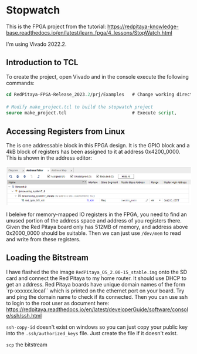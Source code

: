 # Stopwatch

This is the FPGA project from the tutorial:
<https://redpitaya-knowledge-base.readthedocs.io/en/latest/learn_fpga/4_lessons/StopWatch.html>

I'm using Vivado 2022.2.

## Introduction to TCL

To create the project, open Vivado and in the console execute the following commands:

```tcl
cd RedPitaya-FPGA-Release_2023.2/prj/Examples   # Change working directory

# Modify make_project.tcl to build the stopwatch project
source make_project.tcl                         # Execute script, 
```

## Accessing Registers from Linux

The is one addressable block in this FPGA design. It is the GPIO block and a 4kB block of registers has been assigned
to it at address 0x4200_0000. This is shown in the address editor:

![](doc/address-editor.png)

I beleive for memory-mapped IO registers in the FPGA, you need to find an unused portion of the address space and 
address of you registers there. Given the Red Pitaya board only has 512MB of memory, and address above 0x2000_0000
should be suitable. Then we can just use `/dev/mem` to read and write from these registers.

## Loading the Bitstream

I have flashed the the image `RedPitaya_OS_2.00-15_stable.img` onto the SD card and connect the Red Pitaya to my 
home router. It should use DHCP to get an address. Red Pitaya boards have unique domain names of the form 
`rp-xxxxxx.local`` which is printed on the ethernet port on your board. Try and ping the domain name to check if its
connected. Then you can use ssh to login to the root user as document here: 
<https://redpitaya.readthedocs.io/en/latest/developerGuide/software/console/ssh/ssh.html>

`ssh-copy-id` doesn't exist on windows so you can just copy your public key into the `.ssh/authorized_keys` file.
Just create the file if it doesn't exist.

`scp` the bitstream




